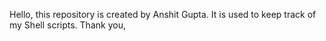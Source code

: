 Hello, this repository is created by Anshit Gupta.
It is used to keep track of my Shell scripts.
Thank you,

